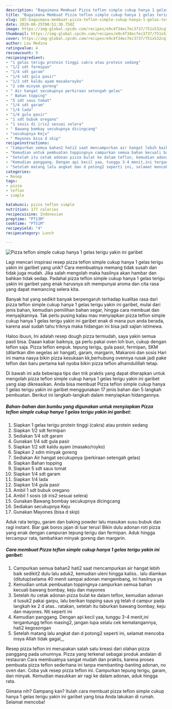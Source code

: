 ```yaml
---
description: "Bagaimana Membuat Pizza teflon simple cukup hanya 1 gelas terigu yakin ini garibet Anti Gagal"
title: "Bagaimana Membuat Pizza teflon simple cukup hanya 1 gelas terigu yakin ini garibet Anti Gagal"
slug: 185-bagaimana-membuat-pizza-teflon-simple-cukup-hanya-1-gelas-terigu-yakin-ini-garibet-anti-gagal
date: 2020-08-25T00:51:30.750Z
image: https://img-global.cpcdn.com/recipes/e9c4f34ec7ec3737/751x532cq70/pizza-teflon-simple-cukup-hanya-1-gelas-terigu-yakin-ini-garibet-foto-resep-utama.jpg
thumbnail: https://img-global.cpcdn.com/recipes/e9c4f34ec7ec3737/751x532cq70/pizza-teflon-simple-cukup-hanya-1-gelas-terigu-yakin-ini-garibet-foto-resep-utama.jpg
cover: https://img-global.cpcdn.com/recipes/e9c4f34ec7ec3737/751x532cq70/pizza-teflon-simple-cukup-hanya-1-gelas-terigu-yakin-ini-garibet-foto-resep-utama.jpg
author: Lou Medina
ratingvalue: 4
reviewcount: 9
recipeingredient:
- "1 gelas terigu protein tinggi cakra atau protein sedang"
- "1/2 sdt fermipan"
- "1/4 sdt garam"
- "1/4 sdt gula pasir"
- "1/2 sdt kaldu ayam masakoroyko"
- "2 sdm minyak goreng"
- " Air hangat secukupnya perkiraan setengah gelas"
- " Bahan topping"
- "5 sdt saus tomat"
- "1/4 sdt garam"
- "1/4 lada"
- "1/4 gula pasir"
- "1 sdt bubuk oregano"
- "1 sosis di iris2 sesuai selera"
- " Bawang bombay secukupnya dicingcang"
- "secukupnya Keju"
- " Mayones bisa d skip"
recipeinstructions:
- "Campurkan semua bahan2 hati2 saat mencampurkan air hangat lebih baik sedikit2 dulu lalu aduk2, kemudian uleni hingga kaliss.. lalu diamkan (ditutup)selama 40 menit sampai adonan mengembang, ini hasilnya ya"
- "Kemudian untuk pembuatan toppingnya campurkan semua bahan kecuali bawang bombay, keju dan mayones"
- "Setelah itu cetak adonan pizza bulat ke dalam teflon, kemudian adonan d tusuk2 pakai garpu, lalu berikan topping saus yg telah d campur pada langkah ke 2 d atas.. ratakan, setelah itu taburkan bawang bombay, keju dan mayones. Nti seperti ini"
- "Kemudian panggang. Dengan api kecil yaa, tunggu 3-4 menit,ini tergantungg teflon masing2, jangan lupa selalu cek kematangannya, hati2 kegosongan"
- "Setelah matang lalu angkat dan d potong2 seperti ini, selamat mencoba insya Allah tidak gagal,,,"
categories:
- Resep
tags:
- pizza
- teflon
- simple

katakunci: pizza teflon simple 
nutrition: 177 calories
recipecuisine: Indonesian
preptime: "PT13M"
cooktime: "PT51M"
recipeyield: "4"
recipecategory: Lunch

---
```



![Pizza teflon simple cukup hanya 1 gelas terigu yakin ini garibet](https://img-global.cpcdn.com/recipes/e9c4f34ec7ec3737/751x532cq70/pizza-teflon-simple-cukup-hanya-1-gelas-terigu-yakin-ini-garibet-foto-resep-utama.jpg)

Lagi mencari inspirasi resep pizza teflon simple cukup hanya 1 gelas terigu yakin ini garibet yang unik? Cara membuatnya memang tidak susah dan tidak juga mudah. Jika salah mengolah maka hasilnya akan hambar dan bahkan tidak sedap. Padahal pizza teflon simple cukup hanya 1 gelas terigu yakin ini garibet yang enak harusnya sih mempunyai aroma dan cita rasa yang dapat memancing selera kita.

Banyak hal yang sedikit banyak berpengaruh terhadap kualitas rasa dari pizza teflon simple cukup hanya 1 gelas terigu yakin ini garibet, mulai dari jenis bahan, kemudian pemilihan bahan segar, hingga cara membuat dan menyajikannya. Tak perlu pusing kalau mau menyiapkan pizza teflon simple cukup hanya 1 gelas terigu yakin ini garibet enak di mana pun anda berada, karena asal sudah tahu triknya maka hidangan ini bisa jadi sajian istimewa.

Haloo ibuun, Ini adalah resep dough pizza termudah, saya yakin semua pasti bisa. Daaan kabar baiknya, ga perlu pakai oven loh bun, cukup dengan teflon saja. Pizza teflon empuk. tepung terigu, gula pasir, fermipan, SKM (dilartkan dlm segelas air hangat), garam, margarin, Makaroni dan sosis Hari ini mama nasya bikin pizza kesukaan kk,berhubung ovennya rusak jadi pake teflon dan baru pertama kali nyoba bikin pizza teflon alhamdulillah tetap.


Di bawah ini ada beberapa tips dan trik praktis yang dapat diterapkan untuk mengolah pizza teflon simple cukup hanya 1 gelas terigu yakin ini garibet yang siap dikreasikan. Anda bisa membuat Pizza teflon simple cukup hanya 1 gelas terigu yakin ini garibet menggunakan 17 jenis bahan dan 5 langkah pembuatan. Berikut ini langkah-langkah dalam menyiapkan hidangannya.

<!--inarticleads1-->

##### Bahan-bahan dan bumbu yang digunakan untuk menyiapkan Pizza teflon simple cukup hanya 1 gelas terigu yakin ini garibet:

1. Siapkan 1 gelas terigu protein tinggi (cakra) atau protein sedang
1. Siapkan 1/2 sdt fermipan
1. Sediakan 1/4 sdt garam
1. Gunakan 1/4 sdt gula pasir
1. Siapkan 1/2 sdt kaldu ayam (masako/royko)
1. Siapkan 2 sdm minyak goreng
1. Sediakan  Air hangat secukupnya (perkiraan setengah gelas)
1. Siapkan  Bahan topping
1. Siapkan 5 sdt saus tomat
1. Siapkan 1/4 sdt garam
1. Siapkan 1/4 lada
1. Siapkan 1/4 gula pasir
1. Ambil 1 sdt bubuk oregano
1. Ambil 1 sosis (di iris2 sesuai selera)
1. Gunakan  Bawang bombay secukupnya dicingcang
1. Sediakan secukupnya Keju
1. Gunakan  Mayones (bisa d skip)


Aduk rata terigu, garam dan baking powder lalu masukan susu bubuk dan ragi instant. Biar gak boros jajan di luar terus! Bikin dulu adonan roti pizza yang enak dengan campuran tepung terigu dan fermipan. Aduk hingga tercampur rata, tambahkan minyak goreng dan margarin. 

<!--inarticleads2-->

##### Cara membuat Pizza teflon simple cukup hanya 1 gelas terigu yakin ini garibet:

1. Campurkan semua bahan2 hati2 saat mencampurkan air hangat lebih baik sedikit2 dulu lalu aduk2, kemudian uleni hingga kaliss.. lalu diamkan (ditutup)selama 40 menit sampai adonan mengembang, ini hasilnya ya
1. Kemudian untuk pembuatan toppingnya campurkan semua bahan kecuali bawang bombay, keju dan mayones
1. Setelah itu cetak adonan pizza bulat ke dalam teflon, kemudian adonan d tusuk2 pakai garpu, lalu berikan topping saus yg telah d campur pada langkah ke 2 d atas.. ratakan, setelah itu taburkan bawang bombay, keju dan mayones. Nti seperti ini
1. Kemudian panggang. Dengan api kecil yaa, tunggu 3-4 menit,ini tergantungg teflon masing2, jangan lupa selalu cek kematangannya, hati2 kegosongan
1. Setelah matang lalu angkat dan d potong2 seperti ini, selamat mencoba insya Allah tidak gagal,,,


Resep pizza teflon ini merupakan salah satu kreasi dari olahan pizza panggang pada umumnya. Pizza yang terkenal sebagai produk andalan di restauran Cara membuatnya sangat mudah dan praktis, karena proses pembuata pizza teflon sederhana ini tanpa membanting-banting adonan, no oven dan. Coba yuk resep pizza teflon ini. Campurkan tepung terigu, garam, dan minyak. Kemudian masukkan air ragi ke dalam adonan, aduk hingga rata. 

Gimana nih? Gampang kan? Itulah cara membuat pizza teflon simple cukup hanya 1 gelas terigu yakin ini garibet yang bisa Anda lakukan di rumah. Selamat mencoba!
